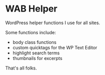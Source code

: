 # WAB Helper
WordPress helper functions I use for all sites.

Some functions include:

- body class functions
- custom quicktags for the WP Text Editor
- highlight search terms
- thumbnails for excerpts

That's all folks.
